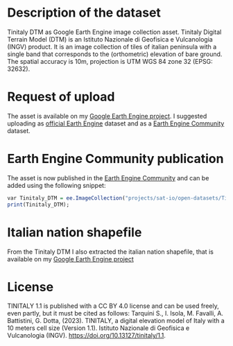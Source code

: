 # Description of the dataset
Tinitaly DTM as Google Earth Engine image collection asset. 
Tinitaly Digital Terrain Model (DTM) is an Istituto Nazionale di Geofisica e Vulcanologia (INGV) product. It is an image collection of tiles of italian peninsula with a single band that corresponds to the (orthometric) elevation of bare ground. The spatial accuracy is 10m, projection is UTM WGS 84 zone 32 (EPSG: 32632). 
# Request of upload
The asset is available on my [Google Earth Engine project](https://code.earthengine.google.com/?asset=projects/ee-emanuelespiritowork/assets/Tinitaly_DTM). 
I suggested uploading as [official Earth Engine](https://issuetracker.google.com/issues/404066177) dataset and as a [Earth Engine Community](https://github.com/samapriya/awesome-gee-community-datasets/issues/339) dataset. 
# Earth Engine Community publication
The asset is now published in the [Earth Engine Community](https://gee-community-catalog.org/projects/tinitaly/?h=tinit) and can be added using the following snippet:
```r
var Tinitaly_DTM = ee.ImageCollection("projects/sat-io/open-datasets/Tinitaly_DTM");
print(Tinitaly_DTM);
```
# Italian nation shapefile
From the Tinitaly DTM I also extracted the italian nation shapefile, that is available on my [Google Earth Engine project](https://code.earthengine.google.com/?asset=projects/ee-emanuelespiritowork/assets/Italy_shapefile)
# License 
TINITALY 1.1 is published with a CC BY 4.0 license and can be used freely, even partly, but it must be cited as follows:
Tarquini S., I. Isola, M. Favalli, A. Battistini, G. Dotta, (2023). TINITALY, a digital elevation model of Italy with a 10 meters cell size (Version 1.1). Istituto Nazionale di Geofisica e Vulcanologia (INGV). https://doi.org/10.13127/tinitaly/1.1.
